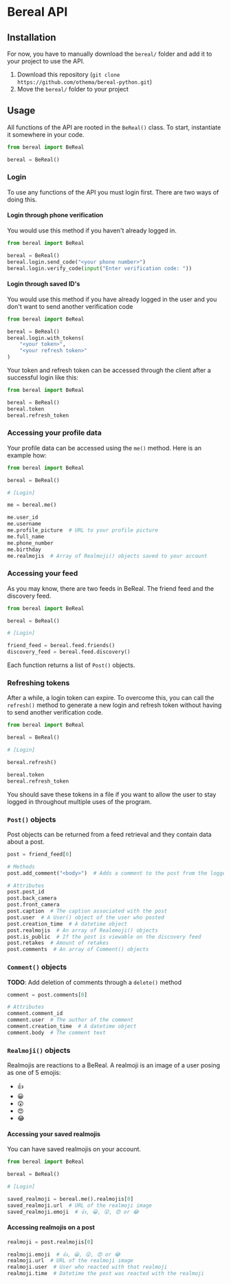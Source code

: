 # Bereal API

## Installation
For now, you have to manually download the `bereal/` folder and add it to your project to use the API.
1. Download this repository (`git clone https://github.com/othema/bereal-python.git`)
2. Move the `bereal/` folder to your project

## Usage
All functions of the API are rooted in the `BeReal()` class. To start, instantiate it somewhere in your code.
```python
from bereal import BeReal

bereal = BeReal()
```

### Login
To use any functions of the API you must login first. There are two ways of doing this.
#### Login through phone verification
You would use this method if you haven't already logged in.
```python
from bereal import BeReal

bereal = BeReal()
bereal.login.send_code("<your phone number>")
bereal.login.verify_code(input("Enter verification code: "))
```

#### Login through saved ID's
You would use this method if you have already logged in the user and you don't want to send another verification code
```python
from bereal import BeReal

bereal = BeReal()
bereal.login.with_tokens(
    "<your token>",
    "<your refresh token>"
)
```

Your token and refresh token can be accessed through the client after a successful login like this:
```python
from bereal import BeReal

bereal = BeReal()
bereal.token
bereal.refresh_token
```

### Accessing your profile data
Your profile data can be accessed using the `me()` method. Here is an example how:
```python
from bereal import BeReal

bereal = BeReal()

# [Login]

me = bereal.me()

me.user_id
me.username
me.profile_picture  # URL to your profile picture
me.full_name
me.phone_number
me.birthday
me.realmojis  # Array of Realmoji() objects saved to your account
```

### Accessing your feed
As you may know, there are two feeds in BeReal. The friend feed and the discovery feed.

```python
from bereal import BeReal

bereal = BeReal()

# [Login]

friend_feed = bereal.feed.friends()
discovery_feed = bereal.feed.discovery()
```

Each function returns a list of `Post()` objects.

### Refreshing tokens
After a while, a login token can expire. To overcome this, you can call the `refresh()` method to generate a new login and refresh token without having to send another verification code.
```python
from bereal import BeReal

bereal = BeReal()

# [Login]

bereal.refresh()

bereal.token
bereal.refresh_token
```
You should save these tokens in a file if you want to allow the user to stay logged in throughout multiple uses of the program.

### `Post()` objects
Post objects can be returned from a feed retrieval and they contain data about a post.
```python
post = friend_feed[0]

# Methods
post.add_comment("<body>")  # Adds a comment to the post from the logged in user

# Attributes
post.post_id
post.back_camera
post.front_camera
post.caption  # The caption associated with the post
post.user  # A User() object of the user who posted
post.creation_time  # A datetime object
post.realmojis  # An array of Realemoji() objects
post.is_public  # If the post is viewable on the discovery feed
post.retakes  # Amount of retakes
post.comments  # An array of Comment() objects
```

### `Comment()` objects
**TODO**: Add deletion of comments through a `delete()` method

```python
comment = post.comments[0]

# Attributes
comment.comment_id
comment.user  # The author of the comment
comment.creation_time  # A datetime object
comment.body  # The comment text
```

### `Realmoji()` objects
Realmojis are reactions to a BeReal. A realmoji is an image of a user posing as one of 5 emojis:
- 👍
- 😀
- 😲
- 😍
- 😂

#### Accessing your saved realmojis
You can have saved realmojis on your account.
```python
from bereal import BeReal

bereal = BeReal()

# [Login]

saved_realmoji = bereal.me().realmojis[0]
saved_realmoji.url  # URL of the realmoji image
saved_realmoji.emoji  # 👍, 😀, 😲, 😍 or 😂
```

#### Accessing realmojis on a post
```python
realmoji = post.realmojis[0]

realmoji.emoji  # 👍, 😀, 😲, 😍 or 😂
realmoji.url  # URL of the realmoji image
realmoji.user  # User who reacted with that realmoji
realmoji.time  # Datetime the post was reacted with the realmoji
```